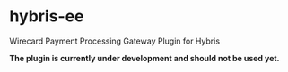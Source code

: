 # hybris-ee
Wirecard Payment Processing Gateway Plugin for Hybris

**The plugin is currently under development and should not be used yet.**

